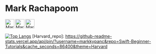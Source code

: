 # Mark Rachapoom

<a href="https://www.linkedin.com/in/rphanchotong/">
  <img align="left" alt="Mark's LinkdeIn" width="30px" src="https://cdn.jsdelivr.net/npm/simple-icons@v3/icons/linkedin.svg" />
</a>
<a href="https://www.instagram.com/markkypanc/">
  <img align="left" alt="Mark's Instagram" width="30px" src="https://cdn.jsdelivr.net/npm/simple-icons@v3/icons/instagram.svg" />
</a>
<a href="https://www.facebook.com/Rachapoom Phanchotong">
  <img align="left" alt="Mark's Instagram" width="30px" src="https://cdn.jsdelivr.net/npm/simple-icons@v3/icons/facebook.svg" />
</a>
<br>
<br />

[![Top Langs](https://github-readme-stats.vercel.app/api/top-langs/?username=markkypanc&langs_count=8)](https://github.com/markkypanc/github-readme-stats)
[Harvard_repo]: https://github-readme-stats.vercel.app/api/pin/?username=markkypanc&repo=Swift-Beginner-Tutorials&cache_seconds=86400&theme=Harvard
